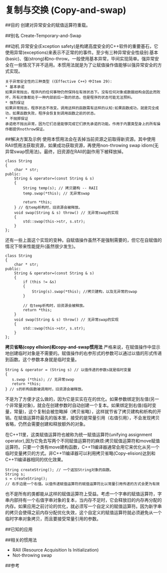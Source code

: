 # 复制与交换 (Copy-and-swap)
##目的
创建对异常安全的赋值运算符重载。

##别名
Create-Temporary-and-Swap

##动机
异常安全(Exception safety)是构建高度安全的C++软件的重要基石，它使用异常(exceptions)来表示不正常的的事件。至少有三种异常安全性级别:基本(basic)、强(strong)和no-throw。一般使用基本异常，毕间实现简单。强异常安全在一些情况下并不适用。本惯用法就是为了让赋值操作值能够以强异常安全的方式实现。

    关于异常安全性的三种类型 (《Effective C++》中Item 29):
    * 基本承诺
    如果异常抛出，程序内的任何事物仍然保持在有效状态下。没有任何对象或数据结构会因此而败坏，所有对象都处于一种内部前后一致的状态。但是程序的状态可能无法预料。
    * 强烈保证
    如果异常抛出，程序状态不改变。调用这样的函数需有这样的认知:如果函数成功，就是完全成功，如果函数失败，程序会恢复到调用函数之前的状态。
    * 不抛掷保证
    承诺绝不抛出异常，因为它们总是能够完成它们原先承诺的功能。作用于内置类型身上的所有操作都提供nothrow保证。


##解决方案及示例
使用本惯用法会在丢掉当前资源之前取得新资源。其中使用RAII惯用法获取资源，如果成功获取资源，再使用non-throwing swap idiom(无异常swap惯用法)。最终，旧资源在RAII的副作用下被释放掉。
```
class String
{
    char * str;
public:
    String & operator=(const String & s)
    {
        String temp(s); // 拷贝建构 -- RAII
        temp.swap(*this); // 无异常swap

        return *this;
    } // 在temp析构时，旧资源会被释放。
    void swap(String & s) throw() // 无异常swap的实现
    {
        std::swap(this->str, s.str);
    }
};
```

还有一些上面这个实现的变种。自赋值操作虽然不是强制需要的，但它在自赋值的情况下带来性能提升(虽然很少发生)。
```
class String
{
    char * str;
public:
    String & operator=(const String & s)
    {
        if (this != &s)
        {
            String(s).swap(*this); //拷贝建构，以及无异常的swap
        }

        // 在temp析构时，旧资源会被释放。
        return *this;
    }
    void swap(String & s) throw() // 无异常swap的实现
    {
        std::swap(this->str, s.str);
    }
};
```

**拷贝省略(copy ellsion)和copy-and-swap惯用法**
严格来说，在赋值操作中显示地创建临时对象是不需要的。赋值操作的右参形式的参数可以通过以值的形式传递到函数。这个参数本身就是临时变量。
```
String & operator = (String s) // 以值传递的参数s就是临时变量
{
   s.swap (*this); // 无异常swap
   return *this;
} // s的析构函数被调用时，旧资源会被释放。
```
不是为了方便才这么做的，因为它是实实在在的优化。如果参数绑定到左值(另一个非常量对象)，就会在创建参数时自动创建一个复本。如果绑定到右值(临时变量，常量)，这个复制会被忽略掉（拷贝省略），这样就节省了拷贝建构和析构的开销。在赋值运算符最先的版本里，接受的是常量引用（右值引用），不会发现拷贝省略，仍然会需要创建和释放额外的对象。

在C++11里，这类赋值运算符也被称为统一赋值运算符(unifying assignment operator),因为它免去写两个不同赋值运算符的麻烦:拷贝赋值运算符和move赋值运算符。只要一个类有move建构函数，C++11编译器通常会用它来优化从另一个临时变量拷贝的方式。非C++11编译器可以利用拷贝省略(Copy-elision)达到和C++11编译器相同的优化效果。
```
String createString(); // 一个返加String对象的函数。
String s;
s = createString();
// 右手边是一个右值。以值传递赋值运算符的赋值运算符比以常量引用传递的方式会更为有效
```

也不是所有的类都能从这样的赋值运算符上受益。考虑一个字串的赋值运算符，字串内部持有一个右值字串对象的复本，当内存不足时，它会释放旧的内存再分配的内存。如果应用之前讨论的优化，就必须写一个自定义的赋值运算符。因为新字串的拷贝会使得之前内存分配优化失效，这个自定义的赋值运算符就必须避免从一个临时字串对象拷贝，而且要接受常量引用的参数。

##已知的应用

##相关的惯用法
* RAII (Resource Acquisition Is Initialization)
* Not-throwing swap

##参考

